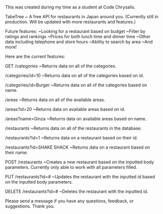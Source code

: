 This was created during my time as a student at Code Chrysalis.

TabeTree ~ A free API for restaurants in Japan around you.
(Currently still in production. Will be updated with more restaurants and features.)

Future features:
~Looking for a restaurant based on budget
~Filter by ratings and rankings
~Prices for both lunch time and dinner time
~Other data including telephone and store hours
~Ability to search by area
~And more!

Here are the current features:

GET
/categories
~Returns data on all of the categories.

/categories/id=10
~Returns data on all of the categories based on id.

/categories/id=Burger
~Returns data on all of the categories based on name.

/areas
~Returns data on all of the available areas.

/areas?id=20
~Returns data on available areas based on id.

/areas?name=Ginza
~Returns data on available areas based on name.

/restaurants
~Returns data on all of the restaurants in the database.

/restaurants?id=1
~Returns data on a restaurant based on their id.

/restaurants?id=SHAKE SHACK
~Returns data on a restaurant based on their name.

POST 
/restaurants
~Creates a new restaurant based on the inputted body parameters.
Currently only able to work with all parameters filled.

PUT
/restaurants?id=#
~Updates the restaurant with the inputted id based on the inputted body parameters.

DELETE
/restaurants?id=#
~Deletes the restaurant with the inputted id.

Please send a message if you have any questions, feedback, or suggestions. Thank you.